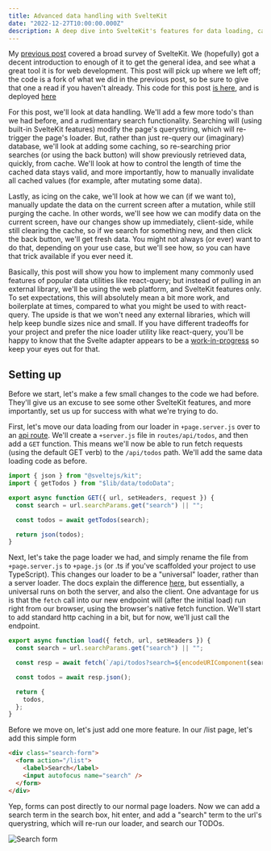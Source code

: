 ```yaml
---
title: Advanced data handling with SvelteKit
date: "2022-12-27T10:00:00.000Z"
description: A deep dive into SvelteKit's features for data loading, caching and invalidation
---
```


My [previous post](http://todo) covered a broad survey of SvelteKit. We (hopefully) got a decent introduction to enough of it to get the general idea, and see what a great tool it is for web development. This post will pick up where we left off; the code is a fork of what we did in the previous post, so be sure to give that one a read if you haven't already. This code for this post [is here](https://github.com/arackaf/sveltekit-blog-2-caching), and is deployed [here](https://sveltekit-blog-2-caching.vercel.app/)

For this post, we'll look at data handling. We'll add a few more todo's than we had before, and a rudimentary search functionality. Searching will (using built-in SvelteKit features) modify the page's querystring, which will re-trigger the page's loader. But, rather than just re-query our (imaginary) database, we'll look at adding some caching, so re-searching prior searches (or using the back button) will show previously retrieved data, quickly, from cache. We'll look at how to control the length of time the cached data stays valid, and more importantly, how to manually invalidate all cached values (for example, after mutating some data).

Lastly, as icing on the cake, we'll look at how we can (if we want to), manually update the data on the current screen after a mutation, while still purging the cache. In other words, we'll see how we can modify data on the current screen, have our changes show up immediately, client-side, while still clearing the cache, so if we search for something new, and then click the back button, we'll get fresh data. You might not always (or ever) want to do that, depending on your use case, but we'll see how, so you can have that trick available if you ever need it.

Basically, this post will show you how to implement many commonly used features of popular data utilities like react-query; but instead of pulling in an external library, we'll be using the web platform, and SvelteKit features only. To set expectations, this will absolutely mean a bit more work, and boilerplate at times, compared to what you might be used to with react-query. The upside is that we won't need any external libraries, which will help keep bundle sizes nice and small. If you have different tradeoffs for your project and prefer the nice loader utility like react-query, you'll be happy to know that the Svelte adapter appears to be a [work-in-progress](https://tanstack.com/query/v4/docs/svelte/overview) so keep your eyes out for that.

## Setting up

Before we start, let's make a few small changes to the code we had before. They'll give us an excuse to see some other SvelteKit features, and more importantly, set us up for success with what we're trying to do.

First, let's move our data loading from our loader in `+page.server.js` over to an [api route](https://kit.svelte.dev/docs/routing#server). We'll create a `+server.js` file in `routes/api/todos`, and then add a `GET` function. This means we'll now be able to run fetch requests (using the default GET verb) to the `/api/todos` path. We'll add the same data loading code as before.

```js
import { json } from "@sveltejs/kit";
import { getTodos } from "$lib/data/todoData";

export async function GET({ url, setHeaders, request }) {
  const search = url.searchParams.get("search") || "";

  const todos = await getTodos(search);

  return json(todos);
}
```

Next, let's take the page loader we had, and simply rename the file from `+page.server.js` to `+page.js` (or .ts if you've scaffolded your project to use TypeScript). This changes our loader to be a "universal" loader, rather than a server loader. The docs explain the difference [here](https://kit.svelte.dev/docs/load#universal-vs-server), but essentially, a universal runs on both the server, and also the client. One advantage for us is that the `fetch` call into our new endpoint will (after the initial load) run right from our browser, using the browser's native fetch function. We'll start to add standard http caching in a bit, but for now, we'll just call the endpoint.

```js
export async function load({ fetch, url, setHeaders }) {
  const search = url.searchParams.get("search") || "";

  const resp = await fetch(`/api/todos?search=${encodeURIComponent(search)}`);

  const todos = await resp.json();

  return {
    todos,
  };
}
```

Before we move on, let's just add one more feature. In our /list page, let's add this simple form

```html
<div class="search-form">
  <form action="/list">
    <label>Search</label>
    <input autofocus name="search" />
  </form>
</div>
```

Yep, forms can post directly to our normal page loaders. Now we can add a search term in the search box, hit enter, and add a "search" term to the url's querystring, which will re-run our loader, and search our TODOs.

![Search form](/sveltekit-advanced-caching-invalidation/img1-search-form.jpg)
